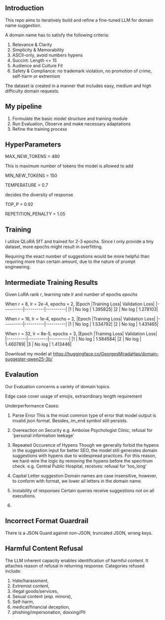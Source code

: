 ## Introduction

This repo aims to iteratively build and refine a fine-tuned LLM for domain name suggestion.

A domain name has to satisfy the following criteria:

1. Relevance & Clarity
2. Simplicity & Memorability
3. ASCII-only, avoid numbers hypens
4. Succint: Length <= 15
5. Audience and Culture Fit
6. Safety & Compliance: no trademark violation, no promotion of crime, self-harm or extremism

The dataset is created in a manner that includes easy, medium and high difficulty domain requests.

## My pipeline

1. Formulate the basic model structure and training module
2. Run Evaluation, Observe and make necessary adaptations
3. Refine the training process


## HyperParameters

MAX_NEW_TOKENS = 480

This is maximum number of tokens the model is allowed to add

MIN_NEW_TOKENS = 150

TEMPERATURE    = 0.7

decides the diversity of response

TOP_P          = 0.92

REPETITION_PENALTY = 1.05

## Training

I utilize QLoRA SfT and trained for 2-3 epochs. Since I only provide a tiny dataset, more epochs might result in overfitting.  

Requiring the exact number of suggestions would be more helpful than requiring more than certain amount, due to the nature of prompt engineering. 



## Intermediate Training Results

Given LoRA rank $r$, learning rate $lr$ and number of epochs $epochs$

When r = 8,  lr = 2e-4, epochs = 2,
|Epoch	   |Training Loss|	Validation Loss|
|----------|----------|----------|
|1         |	No log  | 	1.395825|
|2         |	No log	|   1.278103|

When r = 16,  lr = 1e-4, epochs = 2,
|Epoch	   |Training Loss|	Validation Loss|
|----------|----------|----------|
|1         |	No log  | 	1.534792|
|2         |	No log	|   1.431465|

When r = 32,  lr = 8e-5, epochs = 3,
|Epoch	   |Training Loss|	Validation Loss|
|----------|----------|----------|
|1         |	No log  | 	1.584584|
|2         |	No log	|   1.460789|
|3         |	No log	|   1.413446|

Download my model at https://huggingface.co/GeorgesMiradaHas/domain-suggester-qwen25-3b/

## Evalaution

Our Evaluation concerns a variety of domain topics.

Edge case cover usage of emojis, extraordinary length requirement

Underperformance Cases:

1. Parse Error
This is the most common type of error that model output is invalid json format.
Besides, im_end symbol still persists. 

2. Overeaction on Security
e.g. Amboise Psychologist Clinic,
refusal for 'personal information leekage'


3. Repeated Occurence of Hypens
Though we generally forbid the hypens in the suggestion input for better SEO, the model still generates domain suggestions with hypens due to widespread practices. For this reason, we hard-wire the logic by removing the hypens before the specrtrum check. 
e.g. Central Public Hospital, receives:
refusal for 'too_long'

4. Capital Letter suggestion
Domain names are case insensitive, however, to conform with format, we lower all letters in the domain name.
5. Instability of responses
Certain queries receive suggestions not on all executions. 
7. 


## Incorrect Format Guardrail

There is a JSON Guard against non-JSON, truncated JSON, wrong keys.

## Harmful Content Refusal

The LLM inherent capacity enables identification of harmful content. It attaches reason of refusal in returning response. 
Categories refused include:
1. Hate/harassment,
2. Extremist content,
3. illegal goods/services,
4. Sexual content (esp. minors),
5. Self-harm,
6. medical/financial deception,
7. phishing/impersonation, doxxing/PII
